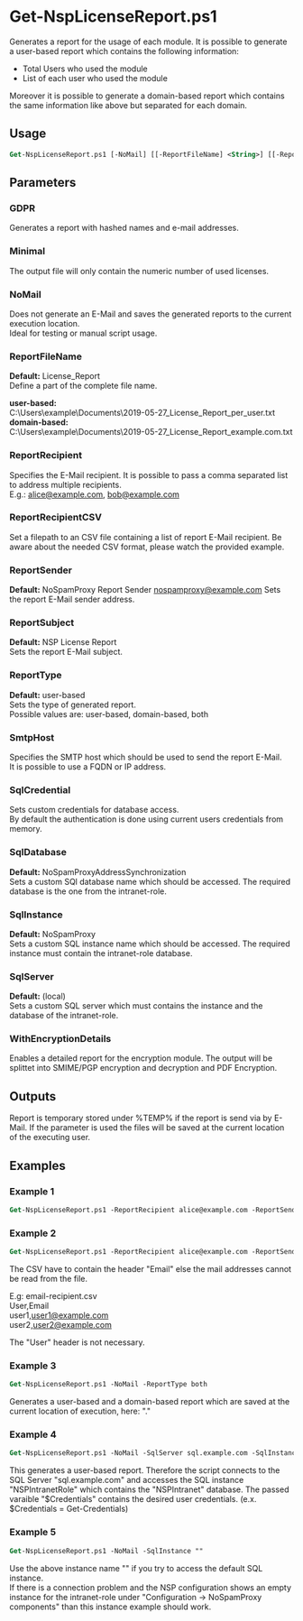 
# Get-NspLicenseReport.ps1

Generates a report for the usage of each module.
It is possible to generate a user-based report which contains the following information:

 - Total Users who used the module
 - List of each user who used the module
 
Moreover it is possible to generate a domain-based report which contains the same information like above but separated for each domain. 

## Usage 

```ps
Get-NspLicenseReport.ps1 [-NoMail] [[-ReportFileName] <String>] [[-ReportRecipient] <String[]>] [[-ReportRecipientCSV] <String>][[-ReportSender] <String>] [[-ReportSubject] <String>] [[-ReportType] user-based | domain-based | both] [[-SmtpHost] <String>] [[-SqlCredential] <PSCredential>] [[-SqlDatabase] <String>] [[-SqlInstance]<String>] [[-SqlServer] <String>] [<CommonParameters>]
```

## Parameters
### GDPR
Generates a report with hashed names and e-mail addresses.

### Minimal
The output file will only contain the numeric number of used licenses.

### NoMail
Does not generate an E-Mail and saves the generated reports to the current execution location.  
Ideal for testing or manual script usage.

### ReportFileName
**Default:** License_Report  
Define a part of the complete file name.
 
**user-based:**  
    C:\Users\example\Documents\2019-05-27_License_Report_per_user.txt  
**domain-based:**  
    C:\Users\example\Documents\2019-05-27_License_Report_example.com.txt  
	
### ReportRecipient
Specifies the E-Mail recipient. It is possible to pass a comma separated list to address multiple recipients.  
E.g.: alice@example.com, bob@example.com

### ReportRecipientCSV
Set a filepath to an CSV file containing a list of report E-Mail recipient. Be aware about the needed CSV format, please watch the provided example.

### ReportSender
**Default:** NoSpamProxy Report Sender <nospamproxy@example.com>
Sets the report E-Mail sender address.
  
### ReportSubject
**Default:** NSP License Report  
Sets the report E-Mail subject.
	
### ReportType
**Default:** user-based  
Sets the type of generated report.    
Possible values are: user-based, domain-based, both

### SmtpHost
Specifies the SMTP host which should be used to send the report E-Mail.  
It is possible to use a FQDN or IP address.
	
### SqlCredential
Sets custom credentials for database access.  
By default the authentication is done using current users credentials from memory.

### SqlDatabase
**Default:** NoSpamProxyAddressSynchronization  
Sets a custom SQl database name which should be accessed. The required database is the one from the intranet-role.

### SqlInstance
**Default:** NoSpamProxy  
Sets a custom SQL instance name which should be accessed. The required instance must contain the intranet-role database.

### SqlServer
**Default:** (local)  
Sets a custom SQL server which must contains the instance and the database of the intranet-role.

### WithEncryptionDetails
Enables a detailed report for the encryption module.
The output will be splittet into SMIME/PGP encryption and decryption and PDF Encryption.

## Outputs
Report is temporary stored under %TEMP% if the report is send via by E-Mail.
If the parameter <NoMail> is used the files will be saved at the current location of the executing user.

## Examples

### Example 1
```ps
Get-NspLicenseReport.ps1 -ReportRecipient alice@example.com -ReportSender nospamproxy@example.com -ReportSubject "Example Report" -SmtpHost mail.example.com
```

### Example 2
```ps
Get-NspLicenseReport.ps1 -ReportRecipient alice@example.com -ReportSender nospamproxy@example.com -ReportSubject "Example Report" -SmtpHost mail.example.com -ReportRecipientCSV "C:\Users\example\Documents\email-recipient.csv"
```
The CSV have to contain the header "Email" else the mail addresses cannot be read from the file.  

E.g: email-recipient.csv  
User,Email  
user1,user1@example.com  
user2,user2@example.com  

The "User" header is not necessary.  

### Example 3
```ps
Get-NspLicenseReport.ps1 -NoMail -ReportType both
```
Generates a user-based and a domain-based report which are saved at the current location of execution, here: ".\"

### Example 4
```ps
Get-NspLicenseReport.ps1 -NoMail -SqlServer sql.example.com -SqlInstance NSPIntranetRole -SqlDatabase NSPIntranet -SqlCredential $Credentials
```
This generates a user-based report. Therefore the script connects to the SQL Server "sql.example.com" and accesses the SQL instance "NSPIntranetRole" which contains the "NSPIntranet" database.
The passed varaible "$Credentials" contains the desired user credentials. (e.x. $Credentials = Get-Credentials)
### Example 5
```ps
Get-NspLicenseReport.ps1 -NoMail -SqlInstance ""
```
Use the above instance name "" if you try to access the default SQL instance.  
If there is a connection problem and the NSP configuration shows an empty instance for the intranet-role under "Configuration -> NoSpamProxy components" than this instance example should work.
